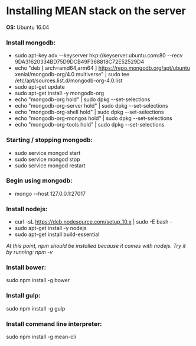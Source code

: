 # Installing MEAN stack on the server

**OS:** Ubuntu 16.04
### Install mongodb: 
* sudo apt-key adv --keyserver hkp://keyserver.ubuntu.com:80 --recv 9DA31620334BD75D9DCB49F368818C72E52529D4
* echo "deb [ arch=amd64,arm64 ] https://repo.mongodb.org/apt/ubuntu xenial/mongodb-org/4.0 multiverse" | sudo tee /etc/apt/sources.list.d/mongodb-org-4.0.list
* sudo apt-get update
* sudo apt-get install -y mongodb-org
* echo "mongodb-org hold" | sudo dpkg --set-selections
* echo "mongodb-org-server hold" | sudo dpkg --set-selections
* echo "mongodb-org-shell hold" | sudo dpkg --set-selections
* echo "mongodb-org-mongos hold" | sudo dpkg --set-selections
* echo "mongodb-org-tools hold" | sudo dpkg --set-selections

### Starting / stopping mongodb:  
* sudo service mongod start
* sudo service mongod stop
* sudo service mongod restart

### Begin using mongodb: 
* mongo --host 127.0.0.1:27017

### Install nodejs: 
* curl -sL https://deb.nodesource.com/setup_10.x | sudo -E bash -
* sudo apt-get install -y nodejs
* sudo apt-get install build-essential

*At this point, npm should be installed because it comes with nodejs. Try it by running: npm -v*

### Install bower: 
sudo npm install -g bower

### Install gulp: 
sudo npm install -g gulp

### Install command line interpreter: 
sudo npm install -g mean-cli
